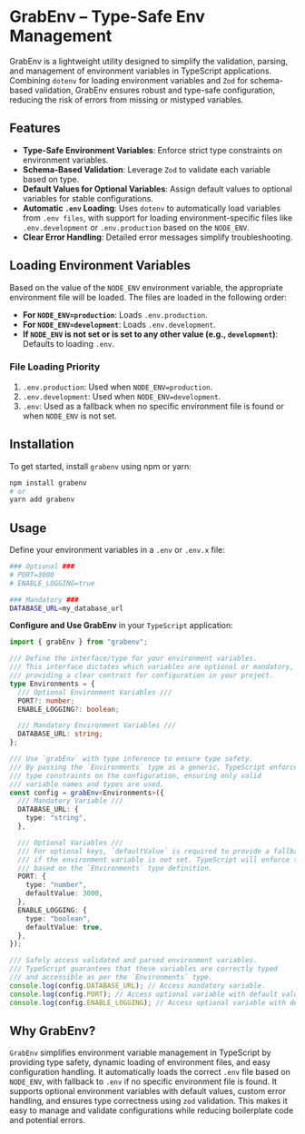 # GrabEnv – Type-Safe Env Management

GrabEnv is a lightweight utility designed to simplify the validation, parsing, and management of environment variables in TypeScript applications. Combining `dotenv` for loading environment variables and `Zod` for schema-based validation, GrabEnv ensures robust and type-safe configuration, reducing the risk of errors from missing or mistyped variables.

## Features

- **Type-Safe Environment Variables**: Enforce strict type constraints on environment variables.
- **Schema-Based Validation**: Leverage `Zod` to validate each variable based on type.
- **Default Values for Optional Variables**: Assign default values to optional variables for stable configurations.
- **Automatic `.env` Loading**: Uses `dotenv` to automatically load variables from `.env files`, with support for loading environment-specific files like `.env.development` or `.env.production` based on the `NODE_ENV`.
- **Clear Error Handling**: Detailed error messages simplify troubleshooting.

## Loading Environment Variables

Based on the value of the `NODE_ENV` environment variable, the appropriate environment file will be loaded. The files are loaded in the following order:

- **For `NODE_ENV=production`**: Loads `.env.production`.
- **For `NODE_ENV=development`**: Loads `.env.development`.
- **If `NODE_ENV` is not set or is set to any other value (e.g., `development`)**: Defaults to loading `.env`.

### File Loading Priority

1. `.env.production`: Used when `NODE_ENV=production`.
2. `.env.development`: Used when `NODE_ENV=development`.
3. `.env`: Used as a fallback when no specific environment file is found or when `NODE_ENV` is not set.

## Installation

To get started, install `grabenv` using npm or yarn:

```bash
npm install grabenv
# or
yarn add grabenv
```

## Usage

Define your environment variables in a `.env` or `.env.x` file:

```bash
### Optional ###
# PORT=3000
# ENABLE_LOGGING=true

### Mandatory ###
DATABASE_URL=my_database_url
```

**Configure and Use GrabEnv** in your `TypeScript` application:

```typescript
import { grabEnv } from "grabenv";

/// Define the interface/type for your environment variables.
/// This interface dictates which variables are optional or mandatory,
/// providing a clear contract for configuration in your project.
type Environments = {
  /// Optional Environment Variables ///
  PORT?: number;
  ENABLE_LOGGING?: boolean;

  /// Mandatory Environment Variables ///
  DATABASE_URL: string;
};

/// Use `grabEnv` with type inference to ensure type safety.
/// By passing the `Environments` type as a generic, TypeScript enforces
/// type constraints on the configuration, ensuring only valid
/// variable names and types are used.
const config = grabEnv<Environments>({
  /// Mandatory Variable ///
  DATABASE_URL: {
    type: "string",
  },

  /// Optional Variables ///
  /// For optional keys, `defaultValue` is required to provide a fallback
  /// if the environment variable is not set. TypeScript will enforce this rule
  /// based on the `Environments` type definition.
  PORT: {
    type: "number",
    defaultValue: 3000,
  },
  ENABLE_LOGGING: {
    type: "boolean",
    defaultValue: true,
  },
});

/// Safely access validated and parsed environment variables.
/// TypeScript guarantees that these variables are correctly typed
/// and accessible as per the `Environments` type.
console.log(config.DATABASE_URL); // Access mandatory variable.
console.log(config.PORT); // Access optional variable with default value.
console.log(config.ENABLE_LOGGING); // Access optional variable with default value.
```

## Why GrabEnv?

`GrabEnv` simplifies environment variable management in TypeScript by providing type safety, dynamic loading of environment files, and easy configuration handling. It automatically loads the correct `.env` file based on `NODE_ENV`, with fallback to `.env` if no specific environment file is found. It supports optional environment variables with default values, custom error handling, and ensures type correctness using `zod` validation. This makes it easy to manage and validate configurations while reducing boilerplate code and potential errors.

